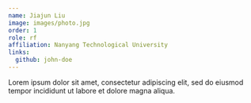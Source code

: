 ```yaml
---
name: Jiajun Liu
image: images/photo.jpg
order: 1
role: rf
affiliation: Nanyang Technological University
links:
  github: john-doe
---
```


Lorem ipsum dolor sit amet, consectetur adipiscing elit, sed do eiusmod tempor incididunt ut labore et dolore magna aliqua.
